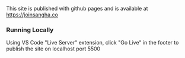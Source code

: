 

This site is published with github pages and is available at https://joinsangha.co

### Running Locally

Using VS Code "Live Server" extension, click "Go Live" in the footer to publish the site on localhost port 5500
